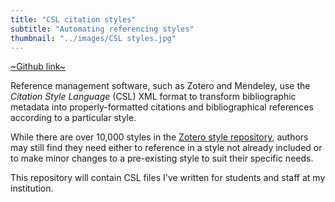 ```yaml
---
title: "CSL citation styles"
subtitle: "Automating referencing styles"
thumbnail: "../images/CSL styles.jpg"
---
```


[~Github link~](https://github.com/harrybartholomew/CSL_styles)

Reference management software, such as Zotero and Mendeley, use the *Citation Style Language* (CSL) XML format to
transform
bibliographic metadata into properly-formatted citations and bibliographical references according to a particular style.

While there are over 10,000 styles in the [Zotero style repository](https://www.zotero.org/styles), authors may still
find they need either to reference in a style not already included or to make minor changes to a pre-existing style to
suit their specific needs.

This repository will contain CSL files I've written for students and staff at my institution.